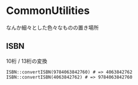 # CommonUtilities
なんか細々とした色々なものの置き場所

## ISBN
10桁 / 13桁の変換

```
ISBN::convertISBN(9784063842760) # => 4063842762
ISBN::convertISBN(4063842762) # => 9784063842760
```
